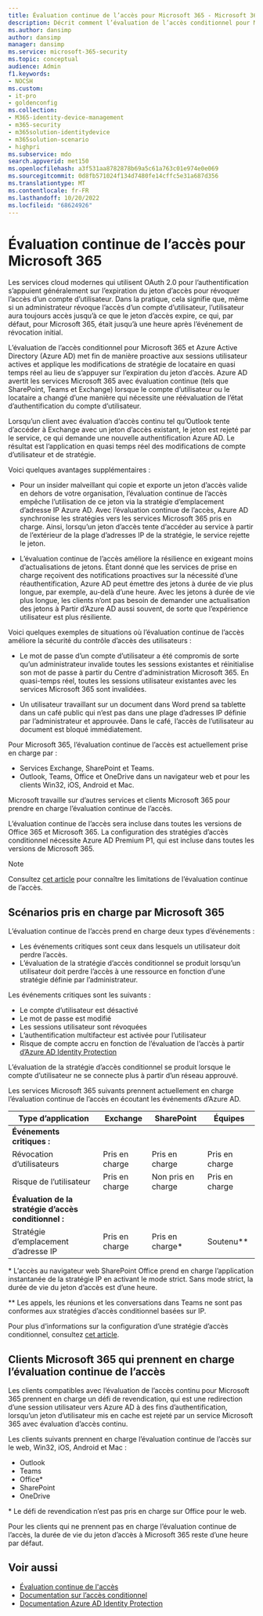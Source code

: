 ```yaml
---
title: Évaluation continue de l’accès pour Microsoft 365 - Microsoft 365 pour les entreprises
description: Décrit comment l’évaluation de l’accès conditionnel pour Microsoft 365 et Azure AD met fin de manière proactive aux sessions utilisateur actives et applique les modifications de stratégie de locataire en quasi-temps réel.
ms.author: dansimp
author: dansimp
manager: dansimp
ms.service: microsoft-365-security
ms.topic: conceptual
audience: Admin
f1.keywords:
- NOCSH
ms.custom:
- it-pro
- goldenconfig
ms.collection:
- M365-identity-device-management
- m365-security
- m365solution-identitydevice
- m365solution-scenario
- highpri
ms.subservice: mdo
search.appverid: met150
ms.openlocfilehash: a3f531aa8782878b69a5c61a763c01e974e0e069
ms.sourcegitcommit: 0d8fb571024f134d7480fe14cffc5e31a687d356
ms.translationtype: MT
ms.contentlocale: fr-FR
ms.lasthandoff: 10/20/2022
ms.locfileid: "68624926"
---
```

# <a name="continuous-access-evaluation-for-microsoft-365"></a>Évaluation continue de l’accès pour Microsoft 365

Les services cloud modernes qui utilisent OAuth 2.0 pour l’authentification s’appuient généralement sur l’expiration du jeton d’accès pour révoquer l’accès d’un compte d’utilisateur. Dans la pratique, cela signifie que, même si un administrateur révoque l’accès d’un compte d’utilisateur, l’utilisateur aura toujours accès jusqu’à ce que le jeton d’accès expire, ce qui, par défaut, pour Microsoft 365, était jusqu’à une heure après l’événement de révocation initial.

L’évaluation de l’accès conditionnel pour Microsoft 365 et Azure Active Directory (Azure AD) met fin de manière proactive aux sessions utilisateur actives et applique les modifications de stratégie de locataire en quasi temps réel au lieu de s’appuyer sur l’expiration du jeton d’accès. Azure AD avertit les services Microsoft 365 avec évaluation continue (tels que SharePoint, Teams et Exchange) lorsque le compte d’utilisateur ou le locataire a changé d’une manière qui nécessite une réévaluation de l’état d’authentification du compte d’utilisateur.

Lorsqu’un client avec évaluation d’accès continu tel qu’Outlook tente d’accéder à Exchange avec un jeton d’accès existant, le jeton est rejeté par le service, ce qui demande une nouvelle authentification Azure AD. Le résultat est l’application en quasi temps réel des modifications de compte d’utilisateur et de stratégie.

Voici quelques avantages supplémentaires :

- Pour un insider malveillant qui copie et exporte un jeton d’accès valide en dehors de votre organisation, l’évaluation continue de l’accès empêche l’utilisation de ce jeton via la stratégie d’emplacement d’adresse IP Azure AD. Avec l’évaluation continue de l’accès, Azure AD synchronise les stratégies vers les services Microsoft 365 pris en charge. Ainsi, lorsqu’un jeton d’accès tente d’accéder au service à partir de l’extérieur de la plage d’adresses IP de la stratégie, le service rejette le jeton.

- L’évaluation continue de l’accès améliore la résilience en exigeant moins d’actualisations de jetons. Étant donné que les services de prise en charge reçoivent des notifications proactives sur la nécessité d’une réauthentification, Azure AD peut émettre des jetons à durée de vie plus longue, par exemple, au-delà d’une heure. Avec les jetons à durée de vie plus longue, les clients n’ont pas besoin de demander une actualisation des jetons à Partir d’Azure AD aussi souvent, de sorte que l’expérience utilisateur est plus résiliente.

Voici quelques exemples de situations où l’évaluation continue de l’accès améliore la sécurité du contrôle d’accès des utilisateurs :

- Le mot de passe d’un compte d’utilisateur a été compromis de sorte qu’un administrateur invalide toutes les sessions existantes et réinitialise son mot de passe à partir du Centre d'administration Microsoft 365. En quasi-temps réel, toutes les sessions utilisateur existantes avec les services Microsoft 365 sont invalidées.

- Un utilisateur travaillant sur un document dans Word prend sa tablette dans un café public qui n’est pas dans une plage d’adresses IP définie par l’administrateur et approuvée. Dans le café, l’accès de l’utilisateur au document est bloqué immédiatement.

Pour Microsoft 365, l’évaluation continue de l’accès est actuellement prise en charge par :

- Services Exchange, SharePoint et Teams.
- Outlook, Teams, Office et OneDrive dans un navigateur web et pour les clients Win32, iOS, Android et Mac.

Microsoft travaille sur d’autres services et clients Microsoft 365 pour prendre en charge l’évaluation continue de l’accès.

L’évaluation continue de l’accès sera incluse dans toutes les versions de Office 365 et Microsoft 365. La configuration des stratégies d’accès conditionnel nécessite Azure AD Premium P1, qui est incluse dans toutes les versions de Microsoft 365.

> [!NOTE]
> Consultez [cet article](/azure/active-directory/conditional-access/concept-continuous-access-evaluation#limitations) pour connaître les limitations de l’évaluation continue de l’accès.

## <a name="scenarios-supported-by-microsoft-365"></a>Scénarios pris en charge par Microsoft 365

L’évaluation continue de l’accès prend en charge deux types d’événements :

- Les événements critiques sont ceux dans lesquels un utilisateur doit perdre l’accès.
- L’évaluation de la stratégie d’accès conditionnel se produit lorsqu’un utilisateur doit perdre l’accès à une ressource en fonction d’une stratégie définie par l’administrateur.

Les événements critiques sont les suivants :

- Le compte d’utilisateur est désactivé
- Le mot de passe est modifié
- Les sessions utilisateur sont révoquées
- L’authentification multifacteur est activée pour l’utilisateur
- Risque de compte accru en fonction de l’évaluation de l’accès à partir [d’Azure AD Identity Protection](/azure/active-directory/identity-protection/overview-identity-protection)

L’évaluation de la stratégie d’accès conditionnel se produit lorsque le compte d’utilisateur ne se connecte plus à partir d’un réseau approuvé.

Les services Microsoft 365 suivants prennent actuellement en charge l’évaluation continue de l’accès en écoutant les événements d’Azure AD.

|Type d’application|Exchange|SharePoint|Équipes|
|---|---|---|---|
|**Événements critiques :**||||
|Révocation d’utilisateurs|Pris en charge|Pris en charge|Pris en charge|
|Risque de l’utilisateur|Pris en charge|Non pris en charge|Pris en charge|
|**Évaluation de la stratégie d’accès conditionnel :**||||
|Stratégie d’emplacement d’adresse IP|Pris en charge|Pris en charge\*|Soutenu\**|

\* L’accès au navigateur web SharePoint Office prend en charge l’application instantanée de la stratégie IP en activant le mode strict. Sans mode strict, la durée de vie du jeton d’accès est d’une heure.

\** Les appels, les réunions et les conversations dans Teams ne sont pas conformes aux stratégies d’accès conditionnel basées sur IP.

Pour plus d’informations sur la configuration d’une stratégie d’accès conditionnel, consultez [cet article](/azure/active-directory/conditional-access/overview).

## <a name="microsoft-365-clients-supporting-continuous-access-evaluation"></a>Clients Microsoft 365 qui prennent en charge l’évaluation continue de l’accès

Les clients compatibles avec l’évaluation de l’accès continu pour Microsoft 365 prennent en charge un défi de revendication, qui est une redirection d’une session utilisateur vers Azure AD à des fins d’authentification, lorsqu’un jeton d’utilisateur mis en cache est rejeté par un service Microsoft 365 avec évaluation d’accès continu.

Les clients suivants prennent en charge l’évaluation continue de l’accès sur le web, Win32, iOS, Android et Mac :

- Outlook
- Teams
- Office\*
- SharePoint
- OneDrive

\* Le défi de revendication n’est pas pris en charge sur Office pour le web.

Pour les clients qui ne prennent pas en charge l’évaluation continue de l’accès, la durée de vie du jeton d’accès à Microsoft 365 reste d’une heure par défaut.

## <a name="see-also"></a>Voir aussi

- [Évaluation continue de l'accès](/azure/active-directory/conditional-access/concept-continuous-access-evaluation)
- [Documentation sur l’accès conditionnel](/azure/active-directory/conditional-access/overview)
- [Documentation Azure AD Identity Protection](/azure/active-directory/identity-protection/overview-identity-protection)
